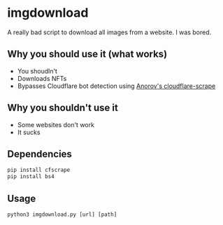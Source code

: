 # imgdownload
A really bad script to download all images from a website. I was bored.

## Why you should use it (what works)
- You shoudln't
- Downloads NFTs
- Bypasses Cloudflare bot detection using [Anorov's cloudflare-scrape](https://github.com/Anorov/cloudflare-scrape "Anorov/cloudflare-scrape")

## Why you shouldn't use it
- Some websites don't work
- It sucks

## Dependencies
```python
pip install cfscrape
pip install bs4
```

## Usage
```python
python3 imgdownload.py [url] [path]
```
